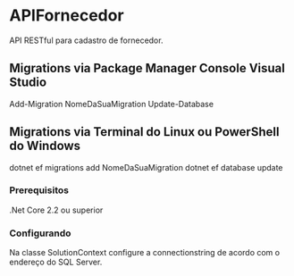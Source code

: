 # APIFornecedor
API RESTful para cadastro de fornecedor.

## Migrations via Package Manager Console Visual Studio
Add-Migration NomeDaSuaMigration
Update-Database

## Migrations via Terminal do Linux ou PowerShell do Windows
dotnet ef migrations add NomeDaSuaMigration
dotnet ef database update

### Prerequisitos
.Net Core 2.2 ou superior


### Configurando
Na classe SolutionContext configure a connectionstring de acordo com o endereço do SQL Server.
